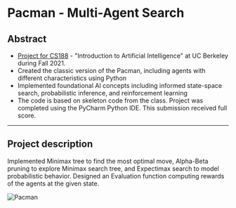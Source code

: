 # Pacman - Multi-Agent Search

## Abstract

- [Project for CS188](http://inst.eecs.berkeley.edu/~cs188/fa21/project2/) - "Introduction to Artificial Intelligence" at UC Berkeley during Fall 2021.
- Created the classic version of the Pacman, including agents with different characteristics using Python
- Implemented foundational AI concepts including informed state-space search, probabilistic inference, and reinforcement learning
- The code is based on skeleton code from the class. Project was completed using the PyCharm Python IDE. This submission received full score.

---

## Project description

Implemented Minimax tree to find the most optimal move, Alpha-Beta pruning to explore Minimax search tree, and Expectimax search to model probabilistic behavior.
Designed an Evaluation function computing rewards of the agents at the given state.

![Pacman](https://camo.githubusercontent.com/0f3f9a6773aec44f398aa1934aeef75e760fd96538b99ddb3ae28f2e53affead/687474703a2f2f61692e6265726b656c65792e6564752f696d616765732f7061636d616e5f67616d652e676966)

